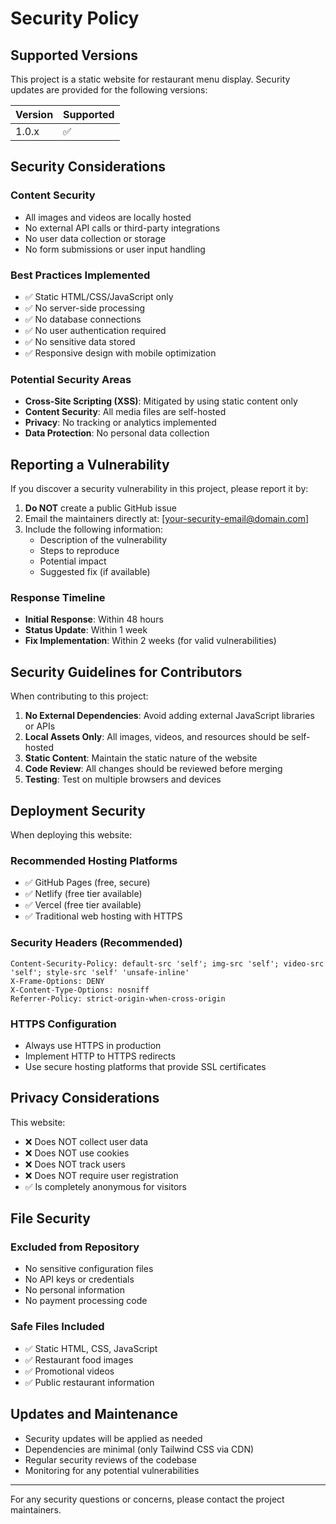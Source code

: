 # Security Policy

## Supported Versions

This project is a static website for restaurant menu display. Security updates are provided for the following versions:

| Version | Supported          |
| ------- | ------------------ |
| 1.0.x   | :white_check_mark: |

## Security Considerations

### Content Security
- All images and videos are locally hosted
- No external API calls or third-party integrations
- No user data collection or storage
- No form submissions or user input handling

### Best Practices Implemented
- ✅ Static HTML/CSS/JavaScript only
- ✅ No server-side processing
- ✅ No database connections
- ✅ No user authentication required
- ✅ No sensitive data stored
- ✅ Responsive design with mobile optimization

### Potential Security Areas
- **Cross-Site Scripting (XSS)**: Mitigated by using static content only
- **Content Security**: All media files are self-hosted
- **Privacy**: No tracking or analytics implemented
- **Data Protection**: No personal data collection

## Reporting a Vulnerability

If you discover a security vulnerability in this project, please report it by:

1. **Do NOT** create a public GitHub issue
2. Email the maintainers directly at: [your-security-email@domain.com]
3. Include the following information:
   - Description of the vulnerability
   - Steps to reproduce
   - Potential impact
   - Suggested fix (if available)

### Response Timeline
- **Initial Response**: Within 48 hours
- **Status Update**: Within 1 week
- **Fix Implementation**: Within 2 weeks (for valid vulnerabilities)

## Security Guidelines for Contributors

When contributing to this project:

1. **No External Dependencies**: Avoid adding external JavaScript libraries or APIs
2. **Local Assets Only**: All images, videos, and resources should be self-hosted
3. **Static Content**: Maintain the static nature of the website
4. **Code Review**: All changes should be reviewed before merging
5. **Testing**: Test on multiple browsers and devices

## Deployment Security

When deploying this website:

### Recommended Hosting Platforms
- ✅ GitHub Pages (free, secure)
- ✅ Netlify (free tier available)
- ✅ Vercel (free tier available)
- ✅ Traditional web hosting with HTTPS

### Security Headers (Recommended)
```
Content-Security-Policy: default-src 'self'; img-src 'self'; video-src 'self'; style-src 'self' 'unsafe-inline'
X-Frame-Options: DENY
X-Content-Type-Options: nosniff
Referrer-Policy: strict-origin-when-cross-origin
```

### HTTPS Configuration
- Always use HTTPS in production
- Implement HTTP to HTTPS redirects
- Use secure hosting platforms that provide SSL certificates

## Privacy Considerations

This website:
- ❌ Does NOT collect user data
- ❌ Does NOT use cookies
- ❌ Does NOT track users
- ❌ Does NOT require user registration
- ✅ Is completely anonymous for visitors

## File Security

### Excluded from Repository
- No sensitive configuration files
- No API keys or credentials
- No personal information
- No payment processing code

### Safe Files Included
- ✅ Static HTML, CSS, JavaScript
- ✅ Restaurant food images
- ✅ Promotional videos
- ✅ Public restaurant information

## Updates and Maintenance

- Security updates will be applied as needed
- Dependencies are minimal (only Tailwind CSS via CDN)
- Regular security reviews of the codebase
- Monitoring for any potential vulnerabilities

---

For any security questions or concerns, please contact the project maintainers.
